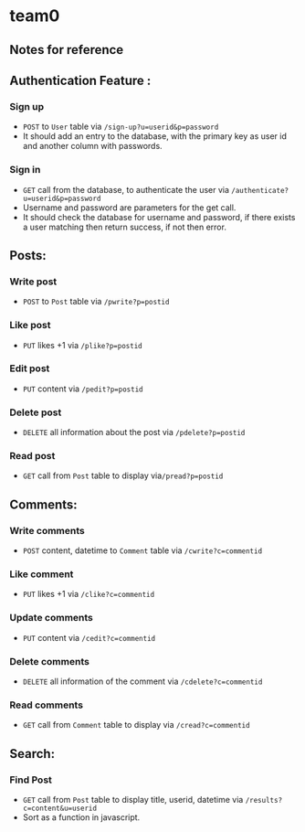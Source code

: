 # team0

## Notes for reference

## Authentication Feature :
### Sign up
- `POST` to `User` table via `/sign-up?u=userid&p=password`
- It should add an entry to the database, with the primary key as user id and another column with passwords. 
### Sign in
- `GET` call from the database, to authenticate the user via `/authenticate?u=userid&p=password`
- Username and password are parameters for the get call.
- It should check the database for username and password, if there exists a user matching then return success, if not then error. 

## Posts:
### Write post
- `POST` to `Post` table via `/pwrite?p=postid`
### Like post
- `PUT` likes +1 via `/plike?p=postid`
### Edit post
- `PUT` content via `/pedit?p=postid`
### Delete post
- `DELETE` all information about the post via `/pdelete?p=postid`
### Read post
- `GET` call from `Post` table to display via`/pread?p=postid`

## Comments:
### Write comments
- `POST` content, datetime to `Comment` table via `/cwrite?c=commentid`
### Like comment
- `PUT` likes +1 via `/clike?c=commentid`
### Update comments
- `PUT` content via `/cedit?c=commentid`
### Delete comments
- `DELETE` all information of the comment via `/cdelete?c=commentid`
### Read comments
- `GET` call from `Comment` table to display via `/cread?c=commentid`

## Search:
### Find Post
- `GET` call from `Post` table to display title, userid, datetime via `/results?c=content&u=userid`
- Sort as a function in javascript. 
